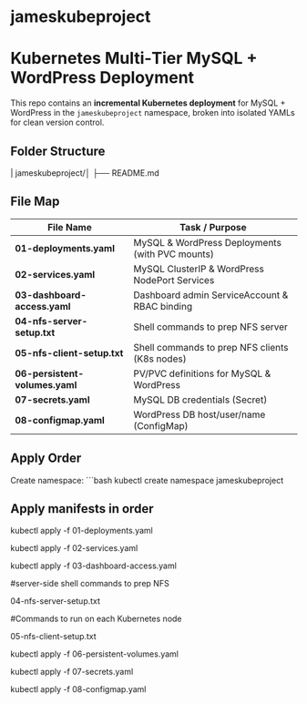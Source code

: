# jameskubeproject
# Kubernetes Multi‑Tier MySQL + WordPress Deployment
This repo contains an **incremental Kubernetes deployment** for MySQL + WordPress in the `jameskubeproject` namespace, broken into isolated YAMLs for clean version control.
## Folder Structure
| jameskubeproject/│
├── README.md

## File Map
| File Name                  | Task / Purpose |
|----------------------------|----------------|
| **01-deployments.yaml**    | MySQL & WordPress Deployments (with PVC mounts) |
| **02-services.yaml**       | MySQL ClusterIP & WordPress NodePort Services |
| **03-dashboard-access.yaml** | Dashboard admin ServiceAccount & RBAC binding |
| **04-nfs-server-setup.txt** | Shell commands to prep NFS server |
| **05-nfs-client-setup.txt** | Shell commands to prep NFS clients (K8s nodes) |
| **06-persistent-volumes.yaml** | PV/PVC definitions for MySQL & WordPress |
| **07-secrets.yaml**        | MySQL DB credentials (Secret) |
| **08-configmap.yaml**      | WordPress DB host/user/name (ConfigMap) |

## Apply Order
 Create namespace: ```bash kubectl create namespace jameskubeproject

## Apply manifests in order

kubectl apply -f 01-deployments.yaml

kubectl apply -f 02-services.yaml

kubectl apply -f 03-dashboard-access.yaml

#server-side shell commands to prep NFS

04-nfs-server-setup.txt

#Commands to run on each Kubernetes node

05-nfs-client-setup.txt


kubectl apply -f 06-persistent-volumes.yaml

kubectl apply -f 07-secrets.yaml

kubectl apply -f 08-configmap.yaml
